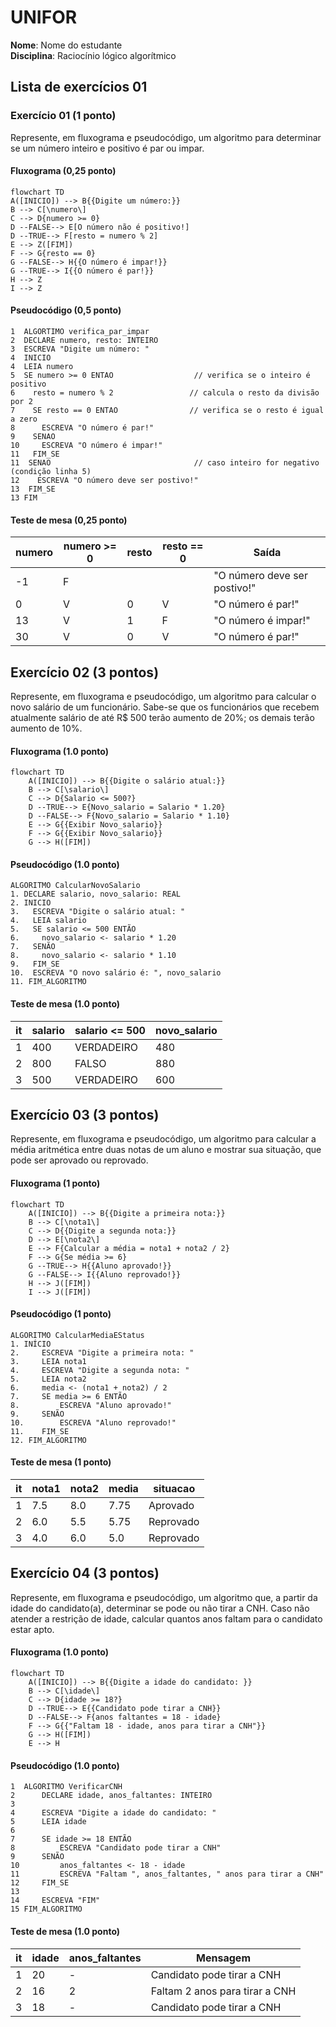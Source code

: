 # UNIFOR
**Nome**: Nome do estudante <br>
**Disciplina**: Raciocínio lógico algorítmico

## Lista de exercícios 01

### Exercício 01 (1 ponto)
Represente, em fluxograma e pseudocódigo, um algoritmo para determinar se um número inteiro e positivo é par ou impar.

#### Fluxograma (0,25 ponto)

```mermaid
flowchart TD
A([INICIO]) --> B{{Digite um número:}}
B --> C[\numero\]
C --> D{numero >= 0}
D --FALSE--> E[O número não é positivo!]
D --TRUE--> F[resto = numero % 2]
E --> Z([FIM])
F --> G{resto == 0}
G --FALSE--> H{{O número é impar!}}
G --TRUE--> I{{O número é par!}}
H --> Z
I --> Z
```

#### Pseudocódigo (0,5 ponto)
```
1  ALGORTIMO verifica_par_impar
2  DECLARE numero, resto: INTEIRO
3  ESCREVA "Digite um número: "
4  INICIO
4  LEIA numero
5  SE numero >= 0 ENTAO                  // verifica se o inteiro é positivo
6    resto = numero % 2                 // calcula o resto da divisão por 2
7    SE resto == 0 ENTAO                // verifica se o resto é igual a zero
8      ESCREVA "O número é par!"
9    SENAO
10     ESCREVA "O número é impar!"
11   FIM_SE
11  SENAO                                // caso inteiro for negativo (condição linha 5)
12    ESCREVA "O número deve ser postivo!"
13  FIM_SE
13 FIM
```


#### Teste de mesa (0,25 ponto)
| numero | numero >= 0 | resto | resto == 0 | Saída |
| -- | -- | -- | -- | -- | 
| -1 | F |   |   | "O número deve ser postivo!" |
| 0  | V | 0 | V | "O número é par!" |
| 13 | V | 1 | F | "O número é impar!" |
| 30 | V | 0 | V | "O número é par!" |

## Exercício 02 (3 pontos)
Represente, em fluxograma e pseudocódigo, um algoritmo para calcular o novo salário de um funcionário. 
Sabe-se que os funcionários que recebem atualmente salário de até R$ 500 terão aumento de 20%; os demais terão aumento de 10%.

#### Fluxograma (1.0 ponto)

```mermaid
flowchart TD
    A([INICIO]) --> B{{Digite o salário atual:}}
    B --> C[\salario\]
    C --> D{Salario <= 500?}
    D --TRUE--> E{Novo_salario = Salario * 1.20}
    D --FALSE--> F{Novo_salario = Salario * 1.10}
    E --> G{{Exibir Novo_salario}}
    F --> G{{Exibir Novo_salario}}
    G --> H([FIM])

```

#### Pseudocódigo (1.0 ponto)

```
ALGORITMO CalcularNovoSalario
1. DECLARE salario, novo_salario: REAL 
2. INICIO
3.   ESCREVA "Digite o salário atual: "
4.   LEIA salario
5.   SE salario <= 500 ENTÃO
6.     novo_salario <- salario * 1.20
7.   SENÃO
8.     novo_salario <- salario * 1.10
9.   FIM_SE
10.  ESCREVA "O novo salário é: ", novo_salario
11. FIM_ALGORITMO

```

#### Teste de mesa (1.0 ponto)

| it |	salario |	salario <= 500 |	novo_salario |
| -- | -- | -- | -- |
| 1	 |    400	  |  VERDADEIRO	   |      480      |
| 2	 |    800	  |     FALSO	     |      880      |
| 3  |    500   |  VERDADEIRO    |      600      |
## Exercício 03 (3 pontos)
Represente, em fluxograma e pseudocódigo, um algoritmo para calcular a média aritmética entre duas notas de um aluno e mostrar sua situação, que pode ser aprovado ou reprovado.

#### Fluxograma (1 ponto)

```mermaid
flowchart TD
    A([INICIO]) --> B{{Digite a primeira nota:}}
    B --> C[\nota1\]
    C --> D{{Digite a segunda nota:}}
    D --> E[\nota2\]
    E --> F{Calcular a média = nota1 + nota2 / 2}
    F --> G{Se média >= 6}
    G --TRUE--> H{{Aluno aprovado!}}
    G --FALSE--> I{{Aluno reprovado!}}
    H --> J([FIM])
    I --> J([FIM])

```

#### Pseudocódigo (1 ponto)

```
ALGORITMO CalcularMediaEStatus
1. INÍCIO
2.     ESCREVA "Digite a primeira nota: "
3.     LEIA nota1
4.     ESCREVA "Digite a segunda nota: "
5.     LEIA nota2
6.     media <- (nota1 + nota2) / 2
7.     SE media >= 6 ENTÃO
8.         ESCREVA "Aluno aprovado!"
9.     SENÃO
10.        ESCREVA "Aluno reprovado!"
11.    FIM_SE
12. FIM_ALGORITMO

```

#### Teste de mesa (1 ponto)

| it |	nota1 |	nota2 |	media | situacao  |
| -- | -- | -- | -- | -- |
| 1	 |   7.5	|  8.0	| 7.75	| Aprovado  |
| 2	 |   6.0	|  5.5	| 5.75	| Reprovado |
| 3	 |   4.0	|  6.0	| 5.0	  | Reprovado |

## Exercício 04 (3 pontos)
Represente, em fluxograma e pseudocódigo, um algoritmo que, a partir da idade do candidato(a), determinar se pode ou não tirar a CNH. 
Caso não atender a restrição de idade, calcular quantos anos faltam para o candidato estar apto.

#### Fluxograma (1.0 ponto)

```mermaid
flowchart TD
    A([INICIO]) --> B{{Digite a idade do candidato: }}
    B --> C[\idade\]
    C --> D{idade >= 18?}
    D --TRUE--> E{{Candidato pode tirar a CNH}}
    D --FALSE--> F{anos faltantes = 18 - idade}
    F --> G{{"Faltam 18 - idade, anos para tirar a CNH"}}
    G --> H([FIM])
    E --> H

```

#### Pseudocódigo (1.0 ponto)

```
1  ALGORITMO VerificarCNH
2      DECLARE idade, anos_faltantes: INTEIRO
3      
4      ESCREVA "Digite a idade do candidato: "
5      LEIA idade
6      
7      SE idade >= 18 ENTÃO
8          ESCREVA "Candidato pode tirar a CNH"
9      SENÃO
10         anos_faltantes <- 18 - idade
11         ESCREVA "Faltam ", anos_faltantes, " anos para tirar a CNH"
12     FIM_SE
13     
14     ESCREVA "FIM"
15 FIM_ALGORITMO

```

#### Teste de mesa (1.0 ponto)

| it |	idade | anos_faltantes |	Mensagem                       |
| -- | -- | -- | -- |
| 1	 |   20	  |      -         |	Candidato pode tirar a CNH     |
| 2	 |   16	  |      2	       |  Faltam 2 anos para tirar a CNH |
| 3	 |   18	  |      -         |	Candidato pode tirar a CNH     |
